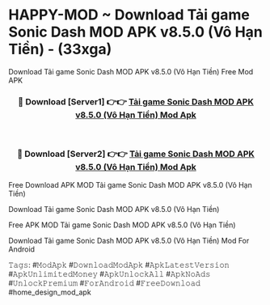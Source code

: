 # HAPPY-MOD ~ Download Tải game Sonic Dash MOD APK v8.5.0 (Vô Hạn Tiền) - (33xga)
Download Tải game Sonic Dash MOD APK v8.5.0 (Vô Hạn Tiền) Free Mod APK

<div align="center">
<h3>🔴 Download [Server1] 👉👉 <a href="https://apk-comot.site?title=Tải_game_Sonic_Dash_MOD_APK_v8.5.0_(Vô_Hạn_Tiền)">Tải game Sonic Dash MOD APK v8.5.0 (Vô Hạn Tiền) Mod Apk</a></h3><br>

<h3>🔴 Download [Server2] 👉👉 <a href="https://apk-comot.site?title=Tải_game_Sonic_Dash_MOD_APK_v8.5.0_(Vô_Hạn_Tiền)">Tải game Sonic Dash MOD APK v8.5.0 (Vô Hạn Tiền) Mod Apk</a></h3>
</div>


Free Download APK MOD Tải game Sonic Dash MOD APK v8.5.0 (Vô Hạn Tiền)

Download Tải game Sonic Dash MOD APK v8.5.0 (Vô Hạn Tiền) 

Free APK MOD Tải game Sonic Dash MOD APK v8.5.0 (Vô Hạn Tiền) 

Download Tải game Sonic Dash MOD APK v8.5.0 (Vô Hạn Tiền) Mod For Android

𝚃𝚊𝚐𝚜: #𝙼𝚘𝚍𝙰𝚙𝚔 #𝙳𝚘𝚠𝚗𝚕𝚘𝚊𝚍𝙼𝚘𝚍𝙰𝚙𝚔 #𝙰𝚙𝚔𝙻𝚊𝚝𝚎𝚜𝚝𝚅𝚎𝚛𝚜𝚒𝚘𝚗 #𝙰𝚙𝚔𝚄𝚗𝚕𝚒𝚖𝚒𝚝𝚎𝚍𝙼𝚘𝚗𝚎𝚢 #𝙰𝚙𝚔𝚄𝚗𝚕𝚘𝚌𝚔𝙰𝚕𝚕 #𝙰𝚙𝚔𝙽𝚘𝙰𝚍𝚜 #𝚄𝚗𝚕𝚘𝚌𝚔𝙿𝚛𝚎𝚖𝚒𝚞𝚖 #𝙵𝚘𝚛𝙰𝚗𝚍𝚛𝚘𝚒𝚍 #𝙵𝚛𝚎𝚎𝙳𝚘𝚠𝚗𝚕𝚘𝚊𝚍 #home_design_mod_apk